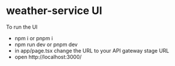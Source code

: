 # weather-service UI

To run the UI 
- npm i or pnpm i
- npm run dev or pnpm dev 
- in app/page.tsx change the URL to your API gateway stage URL
- open http://localhost:3000/
 